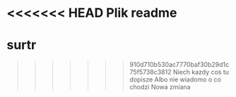 <<<<<<< HEAD
Plik readme
=======
# surtr
>>>>>>> 910d710b530ac7770baf30b29d1c75f5738c3812
Niech kazdy cos tu dopisze
Albo nie wiadomo o co chodzi
Nowa zmiana

